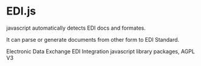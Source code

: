 EDI.js
======

javascript automatically detects EDI docs and formates.

It can parse or generate documents from other form to EDI Standard.



Electronic Data Exchange EDI Integration javascript library packages, AGPL V3
